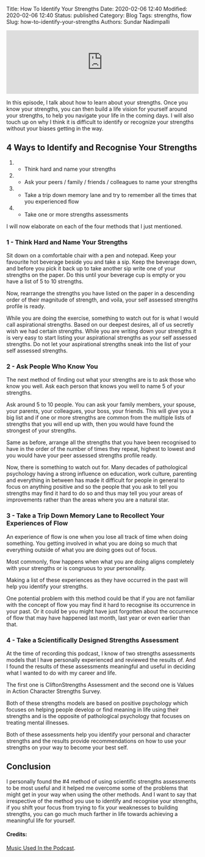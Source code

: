 Title: How To Identify Your Strengths
Date: 2020-02-06 12:40
Modified: 2020-02-06 12:40
Status: published
Category: Blog
Tags: strengths, flow
Slug: how-to-identify-your-strengths
Authors: Sundar Nadimpalli

<iframe width="100%" height="166" scrolling="no" frameborder="no" allow="autoplay" src="https://w.soundcloud.com/player/?url=https%3A//api.soundcloud.com/tracks/741858748&color=%23ff5500&auto_play=false&hide_related=false&show_comments=true&show_user=true&show_reposts=false&show_teaser=true"></iframe>

In this episode, I talk about how to learn about your strengths. Once you know your strengths, you can then build a life vision for yourself around your strengths, to help you navigate your life in the coming days. I will also touch up on why I think it is difficult to identify or recognize your strengths without your biases getting in the way. 

## 4 Ways to Identify and Recognise Your Strengths

1. - Think hard and name your strengths
2. - Ask your peers / family / friends / colleagues to name your strengths
3. - Take a trip down memory lane and try to remember all the times that you experienced flow
4. - Take one or more strengths assessments

I will now elaborate on each of the four methods that I just mentioned. 

### 1 - Think Hard and Name Your Strengths

Sit down on a comfortable chair with a pen and notepad. Keep your favourite hot beverage beside you and take a sip. Keep the beverage down, and before you pick it back up to take another sip write one of your strengths on the paper. Do this until your beverage cup is empty or you have a list of 5 to 10 strengths. 

Now, rearrange the strengths you have listed on the paper in a descending order of their magnitude of strength, and voila, your self assessed strengths profile is ready. 

While you are doing the exercise, something to watch out for is what I would call aspirational strengths. Based on our deepest desires, all of us secretly wish we had certain strengths. While you are writing down your strengths it is very easy to start listing your aspirational strengths as your self assessed strengths. Do not let your aspirational strengths sneak into the list of your self assessed strengths.

### 2 - Ask People Who Know You

The next method of finding out what your strengths are is to ask those who know you well. Ask each person that knows you well to name 5 of your strengths. 

Ask around 5 to 10 people. You can ask your family members, your spouse, your parents, your colleagues, your boss, your friends. This will give you a big list and if one or more strengths are common from the multiple lists of strengths that you will end up with, then you would have found the strongest of your strengths. 

Same as before, arrange all the strengths that you have been recognised to have in the order of the number of times they repeat, highest to lowest and you would have your peer assessed strengths profile ready. 

Now, there is something to watch out for. Many decades of pathological psychology having a strong influence on education, work culture, parenting and everything in between has made it difficult for people in general to focus on anything positive and so the people that you ask to tell you strengths may find it hard to do so and thus may tell you your areas of improvements rather than the areas where you are a natural star. 

### 3 - Take a Trip Down Memory Lane to Recollect Your Experiences of Flow

An experience of flow is one when you lose all track of time when doing something. You getting involved in what you are doing so much that everything outside of what you are doing goes out of focus. 

Most commonly, flow happens when what you are doing aligns completely with your strengths or is congruous to your personality. 

Making a list of these experiences as they have occurred in the past will help you identify your strengths. 

One potential problem with this method could be that if you are not familiar with the concept of flow you may find it hard to recognise its occurrence in your past. Or it could be you might have just forgotten about the occurrence of flow that may have happened last month, last year or even earlier than that. 

### 4 - Take a Scientifically Designed Strengths Assessment

At the time of recording this podcast, I know of two strengths assessments models that I have personally experienced and reviewed the results of. And I found the results of these assessments meaningful and useful in deciding what I wanted to do with my career and life. 

The first one is CliftonStrengths Assessment and the second one is Values in Action Character Strengths Survey.

Both of these strengths models are based on positive psychology which focuses on helping people develop or find meaning in life using their strengths and is the opposite of pathological psychology that focuses on treating mental illnesses. 

Both of these assessments help you identify your personal and character strengths and the results provide recommendations on how to use your strengths on your way to become your best self. 

## Conclusion

I personally found the #4 method of using scientific strengths assessments to be most useful and it helped me overcome some of the problems that might get in your way when using the other methods. And I want to say that irrespective of the method you use to identify and recognise your strengths, if you shift your focus from trying to fix your weaknesses to building strengths, you can go much much farther in life towards achieving a meaningful life for yourself. 


#### Credits: 
[Music Used In the Podcast](https://freesound.org/people/oymaldonado/sounds/453396/).
